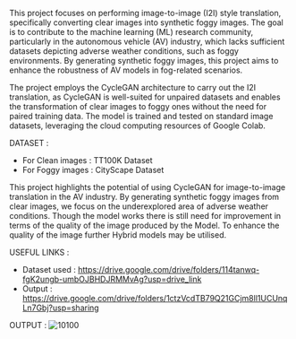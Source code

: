 This project focuses on performing image-to-image (I2I) style translation, specifically converting clear images into synthetic foggy images. The goal is to contribute to the machine learning (ML) research community, particularly in the autonomous vehicle (AV) industry, which lacks sufficient datasets depicting adverse weather conditions, such as foggy environments. By generating synthetic foggy images, this project aims to enhance the robustness of AV models in fog-related scenarios.

The project employs the CycleGAN architecture to carry out the I2I translation, as CycleGAN is well-suited for unpaired datasets and enables the transformation of clear images to foggy ones without the need for paired training data. The model is trained and tested on standard image datasets, leveraging the cloud computing resources of Google Colab.

DATASET : 
  - For Clean images : TT100K Dataset
  - For Foggy images : CityScape Dataset

This project highlights the potential of using CycleGAN for image-to-image translation in the AV industry. By generating synthetic foggy images from clear images, we focus on the underexplored area of adverse weather conditions. Though the model works there is still need for improvement in terms of the quality of the image produced by the Model. To enhance the quality of the image further Hybrid models may be utilised.

USEFUL LINKS :
  - Dataset used : https://drive.google.com/drive/folders/114tanwq-fgK2ungb-umbOJBHDJRMMvAg?usp=drive_link
  - Output : https://drive.google.com/drive/folders/1ctzVcdTB79Q21GCjm8ll1UCUnqLn7Gbj?usp=sharing

OUTPUT : 
![10100](https://github.com/user-attachments/assets/f3472d1a-8f96-458b-8e43-e61038ab12f3)
